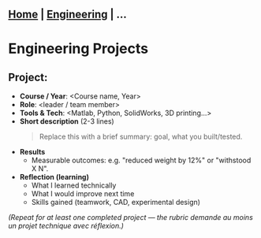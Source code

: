 [Home](index.md) | [Engineering](engineering.md) | ...
---

# Engineering Projects

## Project: <Project Title>
- **Course / Year**: <Course name, Year>
- **Role**: <leader / team member>
- **Tools & Tech**: <Matlab, Python, SolidWorks, 3D printing...>
- **Short description** (2-3 lines)
  > Replace this with a brief summary: goal, what you built/tested.
- **Results**
  - Measurable outcomes: e.g. "reduced weight by 12%" or "withstood X N".
- **Reflection (learning)**
  - What I learned technically
  - What I would improve next time
  - Skills gained (teamwork, CAD, experimental design)

*(Repeat for at least one completed project — the rubric demande au moins un projet technique avec réflexion.)*
